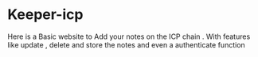 # Keeper-icp
Here is a Basic website to Add your notes on the ICP chain . With features like update , delete and store the notes and even a authenticate function 
